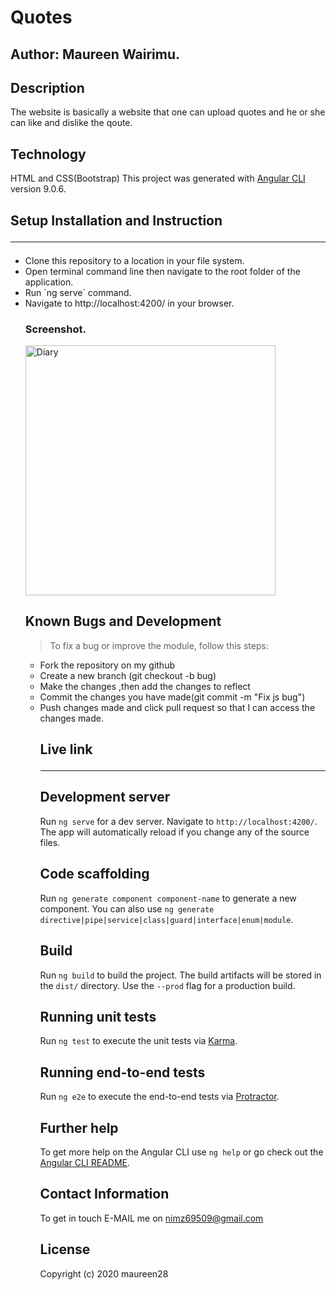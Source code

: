 # Quotes

## Author: Maureen Wairimu.

## Description
The website is basically a website that one can upload quotes and he or she can like and dislike the qoute.

## Technology
HTML and CSS(Bootstrap)
This project was generated with [Angular CLI](https://github.com/angular/angular-cli) version 9.0.6.


## Setup Installation and Instruction<hr>
<ul>
<li>Clone this repository to a location in your file system.</li>
<li>Open terminal command line then navigate to the root folder of the application.</li>
<li>Run `ng serve` command.</li>
<li>Navigate to http://localhost:4200/ in your browser.</li>

### Screenshot.
<img src="./assets/" alt="Diary" width="400"/>

## Known Bugs and Development
> To fix a bug or improve the module, follow this steps:
<ul list-style-type=circle;>
<li>Fork the repository on my github</li>
<li>Create a new branch (git checkout -b bug)</li>
<li>Make the changes ,then add the changes to reflect</li>
<li>Commit the changes you have made(git commit -m "Fix js bug") </li>
<li>Push changes made and click pull request so that I can access the changes made.</li>

## Live link<hr>

## Development server

Run `ng serve` for a dev server. Navigate to `http://localhost:4200/`. The app will automatically reload if you change any of the source files.

## Code scaffolding

Run `ng generate component component-name` to generate a new component. You can also use `ng generate directive|pipe|service|class|guard|interface|enum|module`.

## Build

Run `ng build` to build the project. The build artifacts will be stored in the `dist/` directory. Use the `--prod` flag for a production build.

## Running unit tests

Run `ng test` to execute the unit tests via [Karma](https://karma-runner.github.io).

## Running end-to-end tests

Run `ng e2e` to execute the end-to-end tests via [Protractor](http://www.protractortest.org/).

## Further help

To get more help on the Angular CLI use `ng help` or go check out the [Angular CLI README](https://github.com/angular/angular-cli/blob/master/README.md).


## Contact Information
To get in touch E-MAIL me on nimz69509@gmail.com

## License
Copyright (c) 2020 maureen28